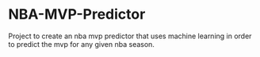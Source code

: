 # NBA-MVP-Predictor

Project to create an nba mvp predictor that uses machine learning in order to predict the mvp for any given nba season.
